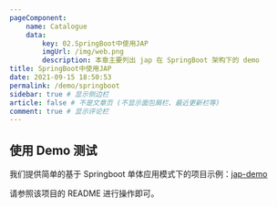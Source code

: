 ```yaml
---
pageComponent:
    name: Catalogue
    data:
        key: 02.SpringBoot中使用JAP
        imgUrl: /img/web.png
        description: 本章主要列出 jap 在 SpringBoot 架构下的 demo
title: SpringBoot中使用JAP
date: 2021-09-15 18:50:53
permalink: /demo/springboot
sidebar: true # 显示侧边栏
article: false # 不是文章页 (不显示面包屑栏、最近更新栏等)
comment: true # 显示评论栏
---
```


## 使用 Demo 测试

我们提供简单的基于 Springboot 单体应用模式下的项目示例：[jap-demo](https://gitee.com/fujieid/jap-demo)

请参照该项目的 README 进行操作即可。
